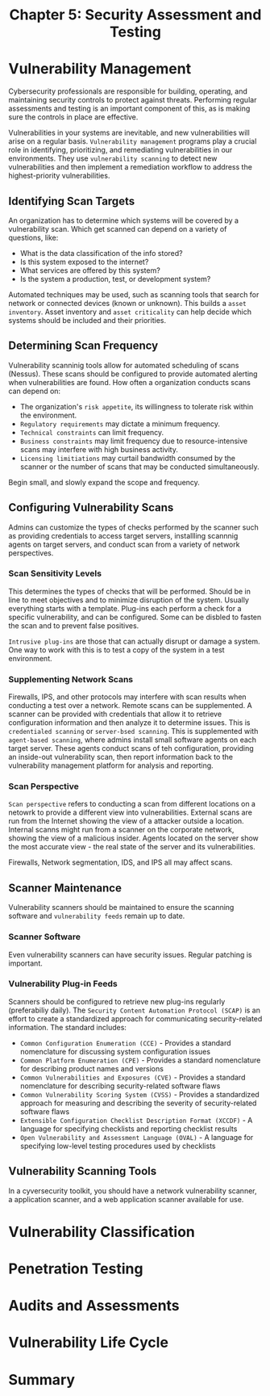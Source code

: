 <h1 style="text-align:center"> Chapter 5: Security Assessment and Testing</h1>

# Vulnerability Management

Cybersecurity professionals are responsible for building, operating, and maintaining security controls to protect against threats. Performing regular assessments and testing is an important component of this, as is making sure the controls in place are effective.

Vulnerabilities in your systems are inevitable, and new vulnerabilities will arise on a regular basis. `Vulnerability management` programs play a crucial role in identifying, prioritizing, and remediating vulnerabilities in our environments. They use `vulnerability scanning` to detect new vulnerabilities and then implement a remediation workflow to address the highest-priority vulnerabilities.

## Identifying Scan Targets

An organization has to determine which systems will be covered by a vulnerability scan. Which get scanned can depend on a variety of questions, like:

- What is the data classification of the info stored?
- Is this system exposed to the internet?
- What services are offered by this system?
- Is the system a production, test, or development system?

Automated techniques may be used, such as scanning tools that search for network or connected devices (known or unknown). This builds a `asset inventory`. Asset inventory and `asset criticality` can help decide which systems should be included and their priorities.

## Determining Scan Frequency

Vulnerability scanninig tools allow for automated scheduling of scans (Nessus). These scans should be configured to provide automated alerting when vulnerabilities are found. How often a organization conducts scans can depend on:

- The organization's `risk appetite`, its willingness to tolerate risk within the environment.
- `Regulatory requirements` may dictate a minimum frequency.
- `Technical constraints` can limit frequency.
- `Business constraints` may limit frequency due to resource-intensive scans may interfere with high business activity.
- `Licensing limitiations` may curtail bandwidth consumed by the scanner or the number of scans that may be conducted simultaneously.

Begin small, and slowly expand the scope and frequency.

## Configuring Vulnerability Scans

Admins can customize the types of checks performed by the scanner such as providing credentials to access target servers, installling scannnig agents on target servers, and conduct scan from a variety of network perspectives.

### Scan Sensitivity Levels

This determines the types of checks that will be performed. Should be in line to meet objectives and to minimize disruption of the system. Usually everything starts with a template. Plug-ins each perform a check for a specific vulnerability, and can be configured. Some can be disbled to fasten the scan and to prevent false positives.

`Intrusive plug-ins` are those that can actually disrupt or damage a system. One way to work with this is to test a copy of the system in a test environment.

### Supplementing Network Scans

Firewalls, IPS, and other protocols may interfere with scan results when conducting a test over a network. Remote scans can be supplemented. A scanner can be provided with credentials that allow it to retrieve configuration information and then analyze it to determine issues. This is `credentialed scanning` or `server-bsed scanning`. This is supplemented with `agent-based scanning`, where admins install small software agents on each target server. These agents conduct scans of teh configuration, providing an inside-out vulnerability scan, then report information back to the vulnerability management platform for analysis and reporting.

### Scan Perspective

`Scan perspective` refers to conducting a scan from different locations on a netowrk to provide a different view into vulnerabilities. External scans are run from the Internet showing the view of a attacker outside a location. Internal scanns might run from a scanner on the corporate network, showing the view of a malicious insider. Agents located on the server show the most accurate view - the real state of the server and its vulnerabilities.

Firewalls, Network segmentation, IDS, and IPS all may affect scans.

## Scanner Maintenance

Vulnerability scanners should be maintained to ensure the scanning software and `vulnerability feeds` remain up to date.

### Scanner Software

Even vulnerability scanners can have security issues. Regular patching is important.

### Vulnerability Plug-in Feeds

Scanners should be configured to retrieve new plug-ins regularly (preferabiliy daily). The `Security Content Automation Protocol (SCAP)` is an effort to create a standardized approach for communicating security-related information. The standard includes:

- `Common Configuration Enumeration (CCE)` - Provides a standard nomenclature for discussing system configuration issues
- `Common Platform Enumeration (CPE)` - Provides a standard nomenclature for describing product names and versions
- `Common Vulnerabilities and Exposures (CVE)` - Provides a standard nomenclature for describing security-related software flaws
- `Common Vulnerability Scoring System (CVSS)` - Provides a standardized approach for measuring and describing the severity of security-related software flaws
- `Extensible Configuration Checklist Description Format (XCCDF)` - A language for specifying checklists and reporting checklist results
- `Open Vulnerability and Assessment Language (OVAL)` - A language for specifying low-level testing procedures used by checklists

## Vulnerability Scanning Tools

In a cyversecurity toolkit, you should have a network vulnerability scanner, a application scanner, and a web application scanner available for use.

# Vulnerability Classification

# Penetration Testing

# Audits and Assessments

# Vulnerability Life Cycle

# Summary
